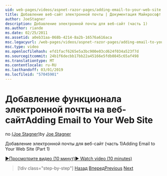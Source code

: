 ```yaml
---
uid: web-pages/videos/aspnet-razor-pages/adding-email-to-your-web-site
title: Добавление веб-сайт электронной почты | Документация Майкрософт
author: JoeStagner
description: Добавление электронной почты для веб-сайт (часть 1)
ms.author: riande
ms.date: 02/25/2011
ms.assetid: a0eb31aa-068b-4214-8a2b-16576a616aca
msc.legacyurl: /web-pages/videos/aspnet-razor-pages/adding-email-to-your-web-site
msc.type: video
ms.openlocfilehash: efd1facf6265e5a3bc900e03cd624f034a523f7d
ms.sourcegitcommit: 24b1f6decbb17bb22a45166e5fdb0845c65af498
ms.translationtype: MT
ms.contentlocale: ru-RU
ms.lasthandoff: 03/01/2019
ms.locfileid: "57045901"
---
```

<a name="adding-email-to-your-web-site"></a><span data-ttu-id="8f1e1-103">Добавление функционала электронной почты на веб-сайт</span><span class="sxs-lookup"><span data-stu-id="8f1e1-103">Adding Email to Your Web Site</span></span>
====================
<span data-ttu-id="8f1e1-104">по [(Joe Stagner)](https://github.com/JoeStagner)</span><span class="sxs-lookup"><span data-stu-id="8f1e1-104">by [Joe Stagner](https://github.com/JoeStagner)</span></span>

<span data-ttu-id="8f1e1-105">Добавление электронной почты для веб-сайт (часть 1)</span><span class="sxs-lookup"><span data-stu-id="8f1e1-105">Adding Email to Your Web Site (Part 1)</span></span>

[<span data-ttu-id="8f1e1-106">&#9654;Просмотрите видео (10 минут)</span><span class="sxs-lookup"><span data-stu-id="8f1e1-106">&#9654; Watch video (10 minutes)</span></span>](https://channel9.msdn.com/Blogs/ASP-NET-Site-Videos/adding-email-to-your-web-site)

> [!div class="step-by-step"]
> <span data-ttu-id="8f1e1-107">[Назад](working-with-video.md)
> [Вперед](adding-search-to-your-web-site.md)</span><span class="sxs-lookup"><span data-stu-id="8f1e1-107">[Previous](working-with-video.md)
[Next](adding-search-to-your-web-site.md)</span></span>
